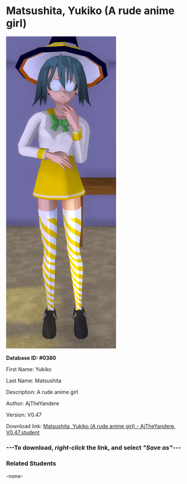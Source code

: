 # Matsushita, Yukiko (A rude anime girl)

<img src="Files/Images/Matsushita, Yukiko (A rude anime girl).png" title="Matsushita, Yukiko (A rude anime girl) - AjTheYandere, V0.47">

**Database ID: #0380**

First Name: Yukiko

Last Name: Matsushita

Description: A rude anime girl

Author: AjTheYandere

Version: V0.47

Download link: <a href="https://raw.githubusercontent.com/Arbiter1223/Daigaku-Gurashi-Custom-Students/master/Files/Studen%20Files/Matsushita%2C%20Yukiko%20(A%20rude%20anime%20girl)%20-%20AjTheYandere%2C%20V0.47.student">Matsushita, Yukiko (A rude anime girl) - AjTheYandere, V0.47.student</a>

### ---**To download, _right-click_ the link, and select _"Save as"_**---

### Related Students

-none-
